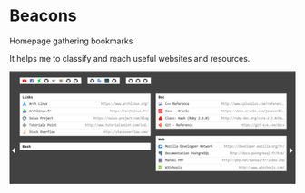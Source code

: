 # Beacons

Homepage gathering bookmarks

It helps me to classify and reach useful websites and resources.

![Screenshot](https://github.com/FildasPA/beacons/blob/master/screenshot.png)
